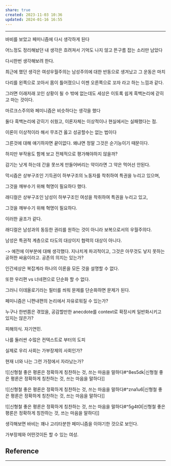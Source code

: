 ```yaml
---
share: true
created: 2023-11-03 10:36
updated: 2024-01-16 16:55
---
```


---

바비를 보았고 페미니즘에 다시 생각하게 된다  

어느정도 정리해놨던 내 생각은 흐려져서 기억도 나지 않고 뜬구름 잡는 소리만 남았다

다시한번 생각해보려 한다.

최근에 했던 생각은 여성우월주의는 남성주의에 대한 반동으로 생겨났고 그 운동은 마치

다리를 왼쪽으로 꼬아서 몸이 틀어졌으니 이젠 오른쪽으로 꼬자 라고 하는 느낌과 같다.

그러면 이래저래 꼬인 상황이 될 수 밖에 없는데도 세상은 이토록 쉽게 흑백논리에 갇히고 마는 것이다.

마르크스주의와 페미니즘은 비슷하다는 생각을 했다

둘다 흑백논리에 갇히기 쉬웠고, 이론자체는 이상적이나 현실에서는 실패했다는 점.

이론이 이상적이라 해서 무조건 옳고 성공할수는 없는 법이다

그른것에 대해 얘기하자면 끝이없다. 왜냐면 정말 그것은 순기능이기 때문이다.

하지만 부작용도 함께 보고 전체적으로 평가해야하지 않을까?

감기는 낫게 하는데 간을 못쓰게 만들어버리는 약이라면 그 약은 먹어선 안된다.

막시즘은 상부구조인 기득권이 하부구조의 노동자를 착취하여 특권을 누리고 있으며,

그것을 깨부수기 위해 혁명이 필요하다 했다.

래디컬은 상부구조인 남성이 하부구조인 여성을 착취하여 특권을 누리고 있고,

그것을 깨부수기 위해 혁명이 필요하다.

이러한 골조가 같다.

래디컬은 남성과의 동등한 권리를 원하는 것이 아니라 보복으로서의 우월주의다.

남성은 특권적 계층으로 타도의 대상이지 협력의 대상이 아니다.

-> 예전에 이부분에 대해 생각했다. 지나치게 파괴적이고, 그것은 아무것도 낳지 못하는 공허한 싸움이라고. 공존의 의지는 있는가?

인간세상은 복잡계라 하나의 이론을 모든 것을 설명할 수 없다.

또한 우리편 vs 너네편으로 단순화 할 수 없다.

그러니 이데올로기라는 필터를 씌워 문제를 단순화하면 문제가 된다.

페미니즘은 니편내편의 논리에서 자유로워질 수 있는가?

누구나 한번쯤은 겪었을, 공감할만한 anecdote를 context로 확장시켜 일반화시키고 있지는 않은가?

피해의식. 자기연민.

나를 둘러싼 수많은 컨텍스트로 부터의 도피

실제로 우리 사회는 가부장제의 사회인가?

현재 너와 나는 그런 가정에서 자라났는가?

![[신형철  좋은 평론은 정확하게 칭찬하는 것, 쓰는 마음을 말하다#^8es5dk|신형철  좋은 평론은 정확하게 칭찬하는 것, 쓰는 마음을 말하다]]

![[신형철  좋은 평론은 정확하게 칭찬하는 것, 쓰는 마음을 말하다#^zna1u6|신형철  좋은 평론은 정확하게 칭찬하는 것, 쓰는 마음을 말하다]]

![[신형철  좋은 평론은 정확하게 칭찬하는 것, 쓰는 마음을 말하다#^5g4t0l|신형철  좋은 평론은 정확하게 칭찬하는 것, 쓰는 마음을 말하다]]

생각해보면 바비는 꽤나 고리타분한 페미니즘을 이야기한 것으로 보인다.

가부장제와 어떤것이든 할 수 있는 여성.

## Reference
---

